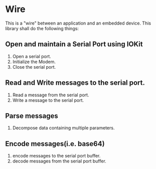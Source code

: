 # Wire
This is a "wire" between an application and an embedded device.  This library shall do the following things:

## Open and maintain a Serial Port using IOKit
1. Open a serial port.
1. Initialize the Modem.
1. Close the serial port.


## Read and Write messages to the serial port.
1. Read a message from the serial port.
1. Write a message to the serial port.

## Parse messages
1. Decompose data containing multiple parameters.

## Encode messages(i.e. base64)
1. encode messages to the serial port buffer.
1. decode messages from the serial port buffer.

